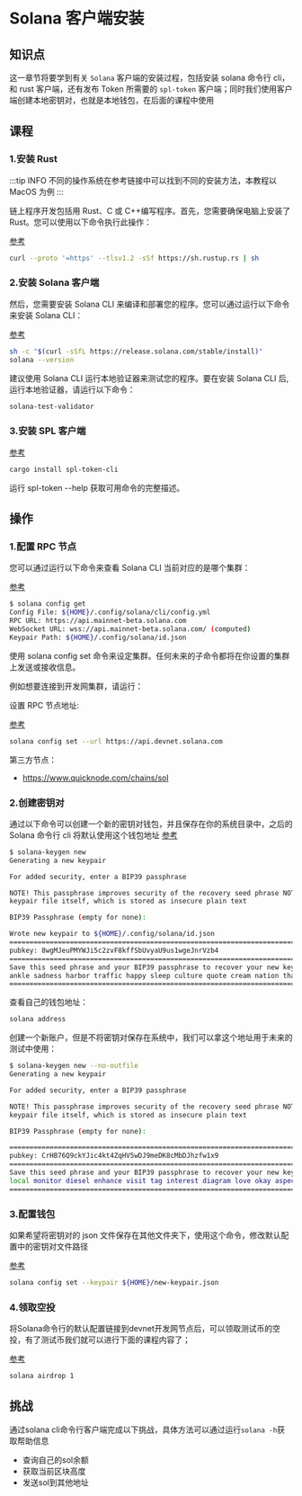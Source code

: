 # Solana 客户端安装

## 知识点

这一章节将要学到有关 `Solana` 客户端的安装过程，包括安装 solana 命令行 cli，和 rust 客户端，还有发布 Token 所需要的 `spl-token` 客户端；同时我们使用客户端创建本地密钥对，也就是本地钱包，在后面的课程中使用

## 课程

### 1.安装 Rust

:::tip INFO
不同的操作系统在参考链接中可以找到不同的安装方法，本教程以 MacOS 为例
:::

链上程序开发包括用 Rust、C 或 C++编写程序。首先，您需要确保电脑上安装了 Rust。您可以使用以下命令执行此操作：

[参考](/SolanaDocumention/intro/dev#链上程序开发)

```sh
curl --proto '=https' --tlsv1.2 -sSf https://sh.rustup.rs | sh
```

### 2.安装 Solana 客户端

然后，您需要安装 Solana CLI 来编译和部署您的程序。您可以通过运行以下命令来安装 Solana CLI：

[参考](/SolanaDocumention/intro/dev#链上程序开发)

```sh
sh -c "$(curl -sSfL https://release.solana.com/stable/install)"
solana --version
```

建议使用 Solana CLI 运行本地验证器来测试您的程序。要在安装 Solana CLI 后,运行本地验证器，请运行以下命令：

```sh
solana-test-validator
```

### 3.安装 SPL 客户端

[参考](/SolanaProgramLibrary/token#相关教程)

```sh
cargo install spl-token-cli
```

运行 spl-token --help 获取可用命令的完整描述。

## 操作

### 1.配置 RPC 节点

您可以通过运行以下命令来查看 Solana CLI 当前对应的是哪个集群：

[参考](/SolanaValidatorDocumentation/cli/examples/choose-a-cluster)

```sh
$ solana config get
Config File: ${HOME}/.config/solana/cli/config.yml
RPC URL: https://api.mainnet-beta.solana.com
WebSocket URL: wss://api.mainnet-beta.solana.com/ (computed)
Keypair Path: ${HOME}/.config/solana/id.json
```

使用 solana config set 命令来设定集群。任何未来的子命令都将在你设置的集群上发送或接收信息。

例如想要连接到开发网集群，请运行：

设置 RPC 节点地址:

[参考](/SolanaDocumention/core/clusters)

```sh
solana config set --url https://api.devnet.solana.com
```

第三方节点：

- <https://www.quicknode.com/chains/sol>

### 2.创建密钥对

通过以下命令可以创建一个新的密钥对钱包，并且保存在你的系统目录中，之后的 Solana 命令行 cli 将默认使用这个钱包地址
[参考](/SolanaValidatorDocumentation/cli/intro)

```sh
$ solana-keygen new
Generating a new keypair

For added security, enter a BIP39 passphrase

NOTE! This passphrase improves security of the recovery seed phrase NOT the
keypair file itself, which is stored as insecure plain text

BIP39 Passphrase (empty for none):

Wrote new keypair to ${HOME}/.config/solana/id.json
==============================================================================
pubkey: 8wgMJeuPMYWJi5c2zvF8kffSbUvyaU9us1wgeJnrVzb4
==============================================================================
Save this seed phrase and your BIP39 passphrase to recover your new keypair:
ankle sadness harbor traffic happy sleep culture quote cream nation that spray
==============================================================================
```

查看自己的钱包地址：

```sh
solana address
```

创建一个新账户，但是不将密钥对保存在系统中，我们可以拿这个地址用于未来的测试中使用：

```sh
$ solana-keygen new --no-outfile
Generating a new keypair

For added security, enter a BIP39 passphrase

NOTE! This passphrase improves security of the recovery seed phrase NOT the
keypair file itself, which is stored as insecure plain text

BIP39 Passphrase (empty for none): 

================================================================================
pubkey: CrHB76Q9ckYJic4kt4ZqHV5wDJ9meDK8cMbDJhzfw1x9
================================================================================
Save this seed phrase and your BIP39 passphrase to recover your new keypair:
local monitor diesel enhance visit tag interest diagram love okay aspect blossom
================================================================================
```

### 3.配置钱包

如果希望将密钥对的 json 文件保存在其他文件夹下，使用这个命令，修改默认配置中的密钥对文件路径

[参考](/SolanaProgramLibrary/token#default-keypair)

```sh
solana config set --keypair ${HOME}/new-keypair.json
```

### 4.领取空投

将Solana命令行的默认配置链接到devnet开发网节点后，可以领取测试币的空投，有了测试币我们就可以进行下面的课程内容了；

[参考](/SolanaProgramLibrary/token#airdrop-sol)

```sh
solana airdrop 1
```

## 挑战

通过solana cli命令行客户端完成以下挑战，具体方法可以通过运行`solana -h`获取帮助信息

- 查询自己的sol余额
- 获取当前区块高度
- 发送sol到其他地址
